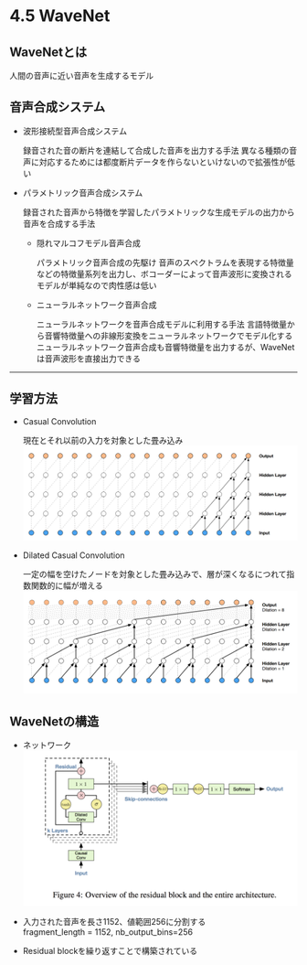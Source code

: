# 4.5 WaveNet

## WaveNetとは

人間の音声に近い音声を生成するモデル

## 音声合成システム

- 波形接続型音声合成システム

    録音された音の断片を連結して合成した音声を出力する手法
	異なる種類の音声に対応するためには都度断片データを作らないといけないので拡張性が低い

- パラメトリック音声合成システム

    録音された音声から特徴を学習したパラメトリックな生成モデルの出力から音声を合成する手法

	- 隠れマルコフモデル音声合成

		パラメトリック音声合成の先駆け
	    音声のスペクトラムを表現する特徴量などの特徴量系列を出力し、ボコーダーによって音声波形に変換される
		モデルが単純なので肉性感は低い

	- ニューラルネットワーク音声合成

		ニューラルネットワークを音声合成モデルに利用する手法
		言語特徴量から音響特徴量への非線形変換をニューラルネットワークでモデル化する
		ニューラルネットワーク音声合成も音響特徴量を出力するが、WaveNetは音声波形を直接出力できる

***

## 学習方法

- Casual Convolution

	現在とそれ以前の入力を対象とした畳み込み		
	![Casual Convolution](./images/naive_conv.png)

- Dilated Casual Convolution

	一定の幅を空けたノードを対象とした畳み込みで、層が深くなるにつれて指数関数的に幅が増える  
	![Dilated Casual Convolution](./images/dilated_conv.png)

## WaveNetの構造

- ネットワーク
	![WaveNet Network](./images/wavenet_network.png)

- 入力された音声を長さ1152、値範囲256に分割する  
  fragment_length = 1152, nb_output_bins=256

- Residual blockを繰り返すことで構築されている
